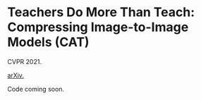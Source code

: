 # Teachers Do More Than Teach: Compressing Image-to-Image Models (CAT)
CVPR 2021. 

[arXiv.](https://arxiv.org/abs/2103.03467)

Code coming soon.
